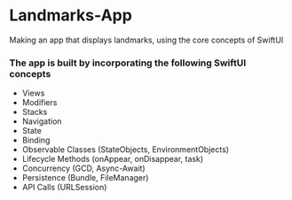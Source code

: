# Landmarks-App
Making an app that displays landmarks, using the core concepts of SwiftUI

### The app is built by incorporating the following **SwiftUI** concepts
- Views
- Modifiers
- Stacks
- Navigation
- State
- Binding
- Observable Classes (StateObjects, EnvironmentObjects)
- Lifecycle Methods (onAppear, onDisappear, task)
- Concurrency (GCD, Async-Await)
- Persistence (Bundle, FileManager)
- API Calls (URLSession)

